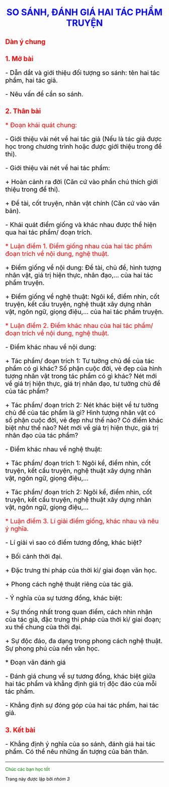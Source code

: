 <!DOCTYPE html>
<html>
<head>
<meta charset = "utf-8">
<style>
	body {color: black;}
	h1 {color: blue; text-align: center;}
	h2 { color: red;}
</style> 
<title>SO SÁNH, ĐÁNH GIÁ HAI TÁC PHẨM TRUYỆN</title>
</head>
<body>
<div>
<h1> SO SÁNH, ĐÁNH GIÁ HAI TÁC PHẨM TRUYỆN </h1>
<h2> Dàn ý chung</h2>
<h2> 1. Mở bài</h2>
<p style ="font-size: 20px "> - Dẫn dắt và giới thiệu đối tượng so sánh: tên hai tác phẩm, hai tác giả. </p>
<p style ="font-size:20px"> - Nêu vấn đề cần so sánh.</p>
<h2> 2. Thân bài</h2>
<p style ="color: red; font-size:20px"> * Đoạn khái quát chung:</p>
<p style ="font-size:20px"> - Giới thiệu vài nét về hai tác giả (Nếu là tác giả được học trong chương trình hoặc được giới thiệu trong đề thi).</p>
<p style ="font-size:20px"> - Giới thiệu vài nét về hai tác phẩm: </p>
<p style ="font-size:20px">+ Hoàn cảnh ra đời (Căn cứ vào phần chú thích giới thiệu trong để thi). </p>
<p style ="font-size:20px"> + Đề tài, cốt truyện, nhân vật chính (Căn cứ vào văn bản).</p>
<p style ="font-size:20px"> - Khái quát điểm giống và khác nhau được thể hiện qua hai tác phẩm/ đoạn trích.</p>
<p style ="color: red; font-size:20px"> * Luận điểm 1. Điểm giống nhau của hai tác phẩm đoạn trích về nội dung, nghệ thuật.</p>
<p style ="font-size:20px"> + Điểm giống về nội dung: Đề tài, chủ đề, hình tượng nhân vật, giá trị hiện thực, nhân đạo,... của hai tác phẩm truyện.</p>
<p style ="font-size:20px"> + Điểm giống về nghệ thuật: Ngôi kể, điểm nhìn, cốt truyện, kết cấu truyện, nghệ thuật xây dựng nhân vật, ngôn ngữ, giọng điệu,... của hai tác phẩm truyện.</p>
<p style ="color: red; font-size:20px">* Luận điểm 2. Điểm khác nhau của hai tác phẩm/ đoạn trích về nội dung, nghệ thuật.</p>
<p style ="font-size:20px">- Điểm khác nhau về nội dung: </p>
<p style ="font-size:20px"> + Tác phẩm/ đoạn trích 1: Tư tưởng chủ đề của tác phẩm có gì khác? Số phận cuộc đời, vẻ đẹp của hình tượng nhân vật trong tác phẩm có gì khác? Nét mới về giá trị hiện thực, giá trị nhân đạo, tư tưởng chủ đề của tác phẩm?</p>
<p style ="font-size:20px"> + Tác phẩm/ đoạn trích 2: Nét khác biệt về tư tưởng chủ đề của tác phẩm là gì? Hình tượng nhân vật có số phận cuộc đời, vẻ đẹp như thế nào? Có điểm khác biệt như thế nào? Nét mới về giá trị hiện thực, giá trị nhân đạo của tác phẩm?</p>
<p style ="font-size:20px"> - Điểm khác nhau về nghệ thuật:</p>
<p style ="font-size:20px"> + Tác phẩm/ đoạn trích 1: Ngôi kể, điểm nhìn, cốt truyện, kết cấu truyện, nghệ thuật xây dựng nhân vật, ngôn ngữ, giọng điệu,...</p>
<p style ="font-size:20px"> + Tác phẩm/ đoạn trích 2: Ngôi kể, điểm nhìn, cốt truyện, kết cấu truyện, nghệ thuật xây dựng nhân vật, ngôn ngữ, giọng điệu,...</p>
<p style ="color: red; font-size:20px">* Luận điểm 3. Lí giải điểm giống, khác nhau và nêu ý nghĩa. </p>
<p style ="font-size:20px">- Lí giải vì sao có điểm tương đồng, khác biệt?<p>
<p style ="font-size:20px">+ Bối cảnh thời đại.<p>
<p style ="font-size:20px">+ Đặc trưng thi pháp của thời kì/ giai đoạn văn học.<p>
<p style ="font-size:20px">+ Phong cách nghệ thuật riêng của tác giả.<p> 
<p style ="font-size:20px">- Ý nghĩa của sự tương đồng, khác biệt:<p>
<p style ="font-size:20px">+ Sự thống nhất trong quan điểm, cách nhìn nhận của tác giả, đặc trưng thi pháp của thời kì/ giai đoạn; xu thế chung của thời đại.<p>
<p style ="font-size:20px">+ Sự độc đáo, đa dạng trong phong cách nghệ thuật. Sự phong phú của nền văn học.<p>
<p style ="font-size:20px">* Đoạn văn đánh giá<p>
<p style ="font-size:20px">- Đánh giá chung về sự tương đồng, khác biệt giữa hai tác phẩm và khẳng định giá trị độc đáo của mỗi tác phẩm.<p>
<p style ="font-size:20px">- Khẳng định sự đóng góp của hai tác phẩm, hai tác giả.<p>
<h2> 3. Kết bài</h2>
<p style ="font-size:20px">- Khẳng định ý nghĩa của so sánh, đánh giá hai tác phẩm. Có thể nêu những ấn tượng của bản thân.</p> 
<hr>
<p style=" color: green"> Chúc các bạn học tốt </p>
</div>
<p>Trang này được lập bởi<em> nhóm 3</em></p>
</body>
</html>









 









